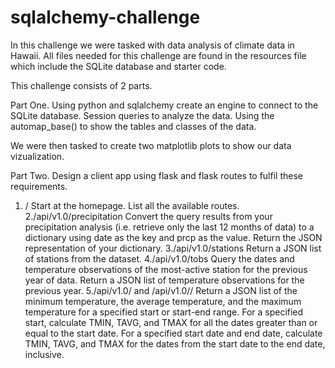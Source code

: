 # sqlalchemy-challenge

In this challenge we were tasked with data analysis of climate data in Hawaii. 
All files needed for this challenge are found in the resources file which include the SQLite database and starter code. 

This challenge consists of 2 parts. 

Part One. 
Using python and sqlalchemy create an engine to connect to the SQLite database. 
Session queries to analyze the data. 
Using the automap_base() to show the tables and classes of the data. 

We were then tasked to create two matplotlib plots to show our data vizualization. 


Part Two. 
Design a client app using flask and flask routes to fulfil these requirements. 
1. /
Start at the homepage.
List all the available routes.
2./api/v1.0/precipitation
Convert the query results from your precipitation analysis (i.e. retrieve only the last 12 months of data) to a dictionary using date as the key and prcp as the value.
Return the JSON representation of your dictionary.
3./api/v1.0/stations
Return a JSON list of stations from the dataset.
4./api/v1.0/tobs
Query the dates and temperature observations of the most-active station for the previous year of data.
Return a JSON list of temperature observations for the previous year.
5./api/v1.0/<start> and /api/v1.0/<start>/<end>
Return a JSON list of the minimum temperature, the average temperature, and the maximum temperature for a specified start or start-end range.
For a specified start, calculate TMIN, TAVG, and TMAX for all the dates greater than or equal to the start date.
For a specified start date and end date, calculate TMIN, TAVG, and TMAX for the dates from the start date to the end date, inclusive.
